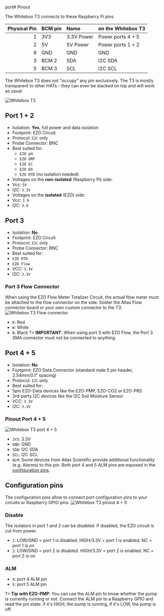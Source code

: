 port# <i class="fas fa-microchip"></i> Pinout

The Whitebox T3 connects to these Raspberry Pi pins

| Physical Pin | BCM pin | Name       | on the Whitebox T3             |
|-------------:|:---------|:----------|:-------------------------------|
| 1            | 3V3     | 3.3V Power | Power ports 4 + 5            |
| 2            | 5V      | 5V Power   | Power ports 1 + 2           |
| 9            | GND     | GND        | GND                            |
| 3            | BCM 2   | SDA        | I2C SDA                        |
| 5            | BCM 3   | SCL        | I2C SCL                        |

The Whitebox T3 does not "occupy" any pin exclusively. The T3 is mostly transparent to other HATs - they can even be stacked on top and will work as usual.

![Whitebox T3](/_media/whitebox-t3-ports-4-5.jpg)


## Port 1 + 2

* Isolation: **Yes**, full power and data isolation
* Footprint: EZO Circuit
* Protocol: `I2C` only
* Probe Connector: BNC
* Best suited for:
  * `EZO pH`
  * `EZO ORP`
  * `EZO EC`
  * `EZO DO`
  * `EZO RTD` (no isolation needed)
* Voltages on the **non-isolated** (Raspberry Pi) side:
 * Vcc: `5V `
 * I2C: `3.3V `
* Voltages on the **isolated** (EZO) side:
 * Vcc: `3.9`
 * I2C: `3.9`

## Port 3
* Isolation: **No**
* Footprint: EZO Circuit
* Protocol: `I2C` only
* Probe Connector: BNC
* Best suited for:
 * `EZO RTD`
 * `EZO Flow`
* VCC: `3.3V`
* I2C: `3.3V`

### Port 3 Flow Connector

When using the EZO Flow Meter Totalizer Circuit, the actual flow meter must be attached to the flow connector on the side. Solder the Atlas Flow connector board or your own custom connector to the T3.
![Whitebox T3 Flow connector](/_media/whitebox-t3-flow.jpg)
* `R`: Red
* `W`: White
* `B`: Black
?> **IMPORTANT**: When using port 3 with EZO Flow, the Port 3 SMA connector must not be connected to anything

## Port 4 + 5
* Isolation: **No**
* Footprint: EZO Data Connector (standard male 5 pin header, 2.54mm/0.1" spacing)
* Protocol: `I2C` only
* Best suited for:
 * 5pin EZO-Data devices like the EZO-PMP, EZO-CO2 or EZO-PRS
 * 3rd-party I2C devices like the I2C Soil Moisture Sensor
* VCC: `3.3V`
* I2C: `3.3V`

### Pinout Port 4 + 5
![Whitebox T3 port 4 + 5](/_media/whitebox-t3-ports-4-5-2.jpg)
* `3V3`: 3.3V
* `GND`: GND
* `SDA`: I2C SDA
* `SCL`: I2C SCL
* `ALM`: Some devices from Atlas Scientific provide additional functionality (e.g. Alarms) to this pin. Both port 4 and 5 ALM pins are exposed in the [configuration pins](#configuration-pins).



## Configuration pins
The configuration pins allow to connect port configuration pins to your circuits or Raspberry GPIO pins.
![Whitebox T3 pinout 4 + 5](/_media/whitebox-t3-port-config.jpg)


### Disable
The isolators in port 1 and 2 can be disabled. If disabled, the EZO circuit is cut from power.
* `1`: LOW/GND = port 1 is disabled. HIGH/3.3V = port 1 is enabled. NC = port 1 is on
* `2`: LOW/GND = port 2 is disabled. HIGH/3.3V = port 2 is enabled. NC = port 2 is on

### ALM
* `4`: port 4 ALM pin
* `5`: port 5 ALM pin

?> **Tip with EZO-PMP**: You can use the ALM pin to know whether the pump is currently running or not. Connect the ALM pin to a Raspberry GPIO and read the pin state: if it's HIGH, the pump is running, if it's LOW, the pump is off.
